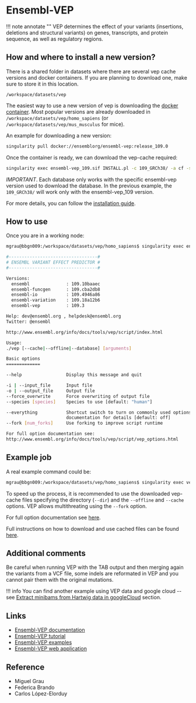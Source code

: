 <!-- Vep -->

# Ensembl-VEP

!!! note annotate ""
    VEP determines the effect of your variants (insertions, deletions and structural variants) on genes, transcripts, and protein sequence, as well as regulatory regions.

## How and where to install a new version?

There is a shared folder in datasets where there are several vep cache versions and docker containers. If you are planning to download one, make sure to store it in this location.

`/workspace/datasets/vep`

The easiest way to use a new version of vep is downloading the [docker container](https://hub.docker.com/r/ensemblorg/ensembl-vep/tags?page=1). Most popular versions are already downloaded in `/workspace/datasets/vep/homo_sapiens` (or `/workspace/datasets/vep/mus_musculus` for mice).

An example for downloading a new version:

```sh
singularity pull docker://ensemblorg/ensembl-vep:release_109.0
```

Once the container is ready, we can download the vep-cache required:

```sh
singularity exec ensembl-vep_109.sif INSTALL.pl -c 109_GRCh38/ -a cf -s homo_sapiens --ASSEMBLY GRCh38
```

*IMPORTANT*. Each database only works with the specific ensembl-vep version used to download the database. In the previous example, the `109_GRCh38/` will work only with the ensembl-vep_109 version.

For more details, you can follow the [installation guide](https://www.ensembl.org/info/docs/tools/vep/script/vep_download.html).

## How to use

Once you are in a working node:

```sh
mgrau@bbgn009:/workspace/datasets/vep/homo_sapiens$ singularity exec ensembl-vep_109.sif vep

#----------------------------------#
# ENSEMBL VARIANT EFFECT PREDICTOR #
#----------------------------------#

Versions:
  ensembl              : 109.10baaec
  ensembl-funcgen      : 109.cba2db8
  ensembl-io           : 109.4946a86
  ensembl-variation    : 109.18a12b6
  ensembl-vep          : 109.3

Help: dev@ensembl.org , helpdesk@ensembl.org
Twitter: @ensembl

http://www.ensembl.org/info/docs/tools/vep/script/index.html

Usage:
./vep [--cache|--offline|--database] [arguments]

Basic options
=============

--help                 Display this message and quit

-i | --input_file      Input file
-o | --output_file     Output file
--force_overwrite      Force overwriting of output file
--species [species]    Species to use [default: "human"]

--everything           Shortcut switch to turn on commonly used options. See web
                       documentation for details [default: off]
--fork [num_forks]     Use forking to improve script runtime

For full option documentation see:
http://www.ensembl.org/info/docs/tools/vep/script/vep_options.html

```

## Example job

A real example command could be:

```sh
mgrau@bbgn009:/workspace/datasets/vep/homo_sapiens$ singularity exec vep109.sif vep --dir /workspace/datasets/vep/ -i variants_ref38.vcf.gz --offline --format vcf --vcf --cache -o exampleout.vcf --species homo_sapiens --assembly GRCh38 --fork 8
```

To speed up the process, it is recommended to use the downloaded vep-cache files specifying the directory (`--dir`) and the `--offline` and `--cache` options. VEP allows multithreating using the `--fork` option.

For full option documentation see [here](https://www.ensembl.org/info/docs/tools/vep/script/vep_options.html).

Full instructions on how to download and use cached files can be found [here](https://www.ensembl.org/info/docs/tools/vep/script/vep_cache.html).

## Additional comments

Be careful when running VEP with the TAB output and then merging again the variants from a VCF file, some indels are reformated in VEP and you cannot pair them with the original mutations.

!!! info
    You can find another example using VEP data and google cloud -- see [Extract minibams from Hartwig data in googleCloud](../../Plots_and_scripts/minibam_hartwig_GCP) section.

## Links

- [Ensembl-VEP documentation](https://www.ensembl.org/info/docs/tools/vep/script/VEP_script_documentation.pdf)
- [Ensembl-VEP tutorial](https://www.ensembl.org/info/docs/tools/vep/script/vep_tutorial.html)
- [Ensembl-VEP examples](https://www.ensembl.org/info/docs/tools/vep/script/vep_example.html)
- [Ensembl-VEP web application](https://www.ensembl.org/Tools/VEP)

## Reference

- Miguel Grau
- Federica Brando
- Carlos López-Elorduy
